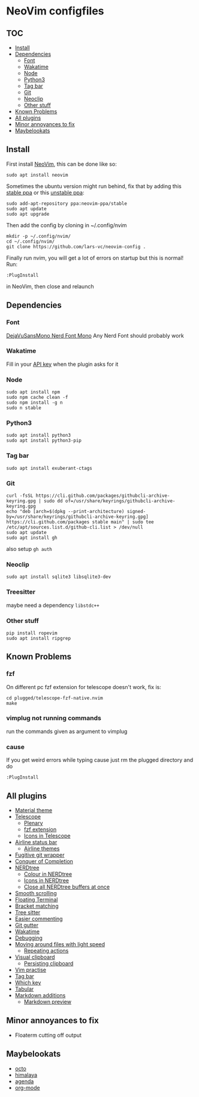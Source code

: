 # NeoVim configfiles

## TOC
* [Install](#install)
* [Dependencies](#dependencies)
  * [Font](#font)
  * [Wakatime](#wakatime)
  * [Node](#node)
  * [Python3](#python3)
  * [Tag bar](#tag-bar)
  * [Git](#git)
  * [Neoclip](#neoclip)
  * [Other stuff](#other-stuff)
* [Known Problems](#known-problems)
* [All plugins](#all-plugins)
* [Minor annoyances to fix](#minor-annoyances-to-fix)
* [Maybelookats](#maybelookats)

## Install
First install [NeoVim](https://github.com/neovim/neovim), this can be done like so:
```
sudo apt install neovim
```

Sometimes the ubuntu version might run behind, fix that by adding this [stable ppa](https://code.launchpad.net/~neovim-ppa/+archive/ubuntu/stable) or this [unstable ppa](https://code.launchpad.net/~neovim-ppa/+archive/ubuntu/unstable):
```
sudo add-apt-repository ppa:neovim-ppa/stable
sudo apt update
sudo apt upgrade
```

Then add the config by cloning in ~/.config/nvim
```
mkdir -p ~/.config/nvim/
cd ~/.config/nvim/
git clone https://github.com/lars-vc/neovim-config .
```
Finally run nvim, you will get a lot of errors on startup but this is normal! Run:
```
:PlugInstall
```
in NeoVim, then close and relaunch

## Dependencies

### Font
[DejaVuSansMono Nerd Font Mono](https://github.com/ryanoasis/nerd-fonts/tree/master/patched-fonts/DejaVuSansMono/Regular/complete)
Any Nerd Font should probably work

### Wakatime
Fill in your [API key](https://wakatime.com/settings/api-key) when the plugin asks for it

### Node
```
sudo apt install npm
sudo npm cache clean -f
sudo npm install -g n
sudo n stable
```

### Python3
```
sudo apt install python3
sudo apt install python3-pip
```

### Tag bar
```
sudo apt install exuberant-ctags
```
### Git
```
curl -fsSL https://cli.github.com/packages/githubcli-archive-keyring.gpg | sudo dd of=/usr/share/keyrings/githubcli-archive-keyring.gpg
echo "deb [arch=$(dpkg --print-architecture) signed-by=/usr/share/keyrings/githubcli-archive-keyring.gpg] https://cli.github.com/packages stable main" | sudo tee /etc/apt/sources.list.d/github-cli.list > /dev/null
sudo apt update
sudo apt install gh
```
also setup `gh auth`

### Neoclip
```
sudo apt install sqlite3 libsqlite3-dev
```

### Treesitter
maybe need a dependency `libstdc++`

### Other stuff
```
pip install ropevim
sudo apt install ripgrep
```

## Known Problems

### fzf
On different pc fzf extension for telescope doesn't work, fix is:
```shell
cd plugged/telescope-fzf-native.nvim
make
```
### vimplug not running commands
run the commands given as argument to vimplug

### cause
If you get weird errors while typing cause just rm the plugged directory and do
```
:PlugInstall
```


## All plugins

* [Material theme](https://github.com/marko-cerovac/material.nvim/)
* [Telescope](https://github.com/nvim-telescope/telescope.nvim/)
    * [Plenary](https://github.com/nvim-lua/plenary.nvim/)
    * [fzf extension](https://github.com/nvim-telescope/telescope-fzf-native.nvim')
    * [Icons in Telescope](https://github.com/kyazdani42/nvim-web-devicons/)
* [Airline status bar](https://github.com/vim-airline/vim-airline/)
    * [Airline themes](https://github.com/vim-airline/vim-airline-themes/)
* [Fugitive git wrapper](https://github.com/tpope/vim-fugitive/)
* [Conquer of Completion](https://github.com/neoclide/coc.nvim)
* [NERDtree](https://github.com/preservim/nerdtree/)
    * [Colour in NERDtree](https://github.com/tiagofumo/vim-nerdtree-syntax-highlight/)
    * [Icons in NERDtree](https://github.com/ryanoasis/vim-devicons/)
    * [Close all NERDtree buffers at once](https://github/jistr/vim-nerdtree-tabs/)
* [Smooth scrolling](https://github.com/psliwka/vim-smoothie/)
* [Floating Terminal](https://github.com/voldikss/vim-floaterm/)
* [Bracket matching](https://github.com/jiangmiao/auto-pairs/)
* [Tree sitter](https://github.com/nvim-treesitter/nvim-treesitter)
* [Easier commenting](https://github.com/tpope/vim-commentary/)
* [Git gutter](https://github.com/airblade/vim-gitgutter/)
* [Wakatime](https://github.com/wakatime/vim-wakatime/)
* [Debugging](https://github.com/puremourning/vimspector/)
* [Moving around files with light speed](https://github.com/ggandor/lightspeed.nvim/)
    * [Repeating actions](https://github.com/tpope/vim-repeat/)
* [Visual clipboard](https://github/AckslD/nvim-neoclip.lua/)
    * [Persisting clipboard](https://github/tami5/sqlite.lua/)
* [Vim practise](https://github/ThePrimeagen/vim-be-good/)
* [Tag bar](https://github/preservim/tagbar/)
* [Which key](https://github/folke/which-key.nvim/)
* [Tabular](https://github/godlygeek/tabular/)
* [Markdown additions](https://github/preservim/vim-markdown/)
    * [Markdown preview](https://github/iamcco/markdown-preview.nvim/)

## Minor annoyances to fix
* Floaterm cutting off output

## Maybelookats
* [octo](https://github.com/pwntester/octo.nvim)
* [himalaya](https://github.com/soywod/himalaya)
* [agenda](https://github.com/dhruvasagar/vim-dotoo)
* [org-mode](https://github.com/vimoutliner/vimoutliner)
